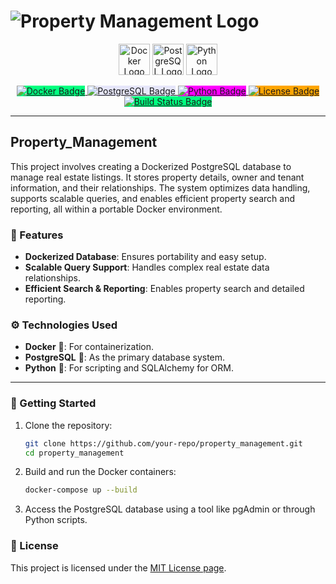 # ![Property Management Logo](https://i.postimg.cc/mkTMq3CH/db-management-sys-1170x658.png)

<p align="center">
  <img src="https://www.docker.com/sites/default/files/d8/2019-07/Moby-logo.png" alt="Docker Logo" height="50">
  <img src="https://upload.wikimedia.org/wikipedia/commons/2/29/Postgresql_elephant.svg" alt="PostgreSQL Logo" height="50">
  <img src="https://www.python.org/static/community_logos/python-logo-master-v3-TM.png" alt="Python Logo" height="50">
</p>
<p align="center">
  <a href="https://www.docker.com/">
    <img src="https://img.shields.io/badge/docker-v24.0.0-blue?logo=docker" alt="Docker Badge" style="background-color: springgreen;">
  </a>
  <a href="https://www.postgresql.org/">
    <img src="https://img.shields.io/badge/postgresql-v16.4-blue?logo=postgresql" alt="PostgreSQL Badge" style="background-color: lavender;">
  </a>
  <a href="https://www.python.org/">
    <img src="https://img.shields.io/badge/python-3.10%2B-blue?logo=python" alt="Python Badge" style="background-color: fuchsia;">
  </a>
  <a href="./LICENSE">
    <img src="https://img.shields.io/badge/license-MIT-green" alt="License Badge" style="background-color: orange;">
  </a>
  <a href="https://github.com/your-repo/property_management/actions">
    <img src="https://img.shields.io/badge/build-passing-brightgreen?logo=github" alt="Build Status Badge" style="background-color: springgreen;">
  </a>
</p>

---

## Property_Management

This project involves creating a Dockerized PostgreSQL database to manage real estate listings. It stores property details, owner and tenant information, and their relationships. The system optimizes data handling, supports scalable queries, and enables efficient property search and reporting, all within a portable Docker environment.

### 🚀 Features
- **Dockerized Database**: Ensures portability and easy setup.
- **Scalable Query Support**: Handles complex real estate data relationships.
- **Efficient Search & Reporting**: Enables property search and detailed reporting.

### ⚙️ Technologies Used
- **Docker** 🐋: For containerization.
- **PostgreSQL** 🐘: As the primary database system.
- **Python** 🐍: For scripting and SQLAlchemy for ORM.

---

### 🏁 Getting Started
1. Clone the repository:
   ```bash
   git clone https://github.com/your-repo/property_management.git
   cd property_management
2. Build and run the Docker containers:
    ```bash
    docker-compose up --build

3. Access the PostgreSQL database using a tool like pgAdmin or through Python scripts.

### 📝 License

This project is licensed under the [MIT License page](https://opensource.org/licenses/MIT).
